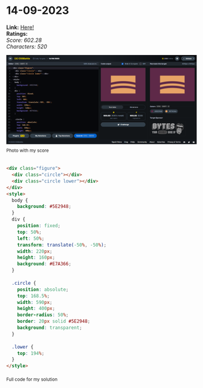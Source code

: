 # 14-09-2023

**Link:** [Here!](https://cssbattle.dev/play/aQ8SxNueIjKJHGHOHhIU)
<br>
**Ratings:**
<br>
*Score: 602.28*
<br>
*Characters: 520*

![14-09-2023](/daily-targets/09-2023/14-09-2023/14-09-2023-solution.png)
<sub>Photo with my score</sub>
<br>
<br>

```html
<div class="figure">
  <div class="circle"></div>
  <div class="circle lower"></div>
</div>
<style>
  body {
    background: #5E2948;
  }
  div {
    position: fixed;
    top: 50%;
    left: 50%;
    transform: translate(-50%, -50%);
    width: 220px;
    height: 160px;
    background: #E7A366;
  }

  .circle {
    position: absolute;
    top: 168.5%;
    width: 590px;
    height: 400px;
    border-radius: 50%;
    border: 20px solid #5E2948;
    background: transparent;
  }

  .lower {
    top: 194%;
  }
</style>
```
<sub>Full code for my solution</sub>
<br>
<br>
